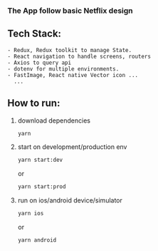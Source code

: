 ### The App follow basic Netflix design
## Tech Stack:
    - Redux, Redux toolkit to manage State.
    - React navigation to handle screens, routers
    - Axios to query api
    - dotenv for multiple environments.
    - FastImage, React native Vector icon ...
      ...
## How to run:

1. download dependencies
   ```sh
   yarn
    ```
2. start on development/production env
   ```sh
   yarn start:dev
    ```
   or
     ```sh
   yarn start:prod
    ```
3. run on ios/android device/simulator
   ```sh
   yarn ios
    ```
   or
   ```sh
   yarn android
    ```

